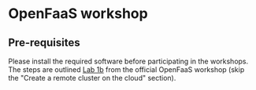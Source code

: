 # OpenFaaS workshop

## Pre-requisites

Please install the required software before participating in the workshops. The steps are outlined [Lab 1b](https://github.com/openfaas/workshop/blob/master/lab1b.md) from the official OpenFaaS workshop (skip the "Create a remote cluster on the cloud" section).
